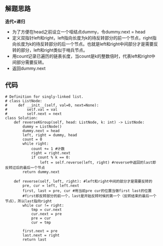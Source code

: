 ## 解题思路
 
**迭代+递归**
+ 为了方便在head之前设立一个哑结点dummy，令dummy.next = head
+ 定义双指针left和right，left指向长度为k的待反转部分的前一个节点，right指向长度为k的待反转部分的后一个节点。也就是left和right中间部分才是需要反转的部分，left和right类似于哨兵节点。
+ 用count记录已遍历的链表长度，当count是k的整数倍时，代表left和right中间部分需要反转。
+ 返回dummy.next








## 代码

```
# Definition for singly-linked list.
# class ListNode:
#     def __init__(self, val=0, next=None):
#         self.val = val
#         self.next = next
class Solution:
    def reverseKGroup(self, head: ListNode, k: int) -> ListNode:
        dummy = ListNode()
        dummy.next = head
        left, right = dummy, head
        count = 0
        while right:
            count += 1 #计数
            right = right.next
            if count % k == 0:
                left = self.reverse(left, right) #reverse中返回的last即反转过后的最后一个节点
        return dummy.next

    def reverse(self, left, right): #left和right中间的部分才是需要反转的
        pre, cur = left, left.next
        first, last = pre, cur #用当前pre cur的位置当做first last的位置
        #first即反转部分的前一个，last是开始反转时候的第一个（反转结束的最后一个节点），所以last指向right
        while cur != right:
            tmp = cur.next
            cur.next = pre
            pre = cur
            cur = tmp
        
        first.next = pre 
        last.next = right
        return last
```



